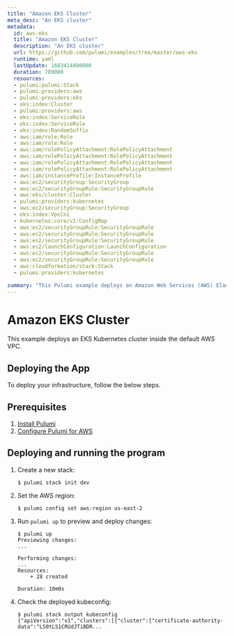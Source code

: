 ```yaml
---
title: "Amazon EKS Cluster"
meta_desc: "An EKS cluster"
metadata:
  id: aws-eks
  title: "Amazon EKS Cluster"
  description: "An EKS cluster"
  url: https://github.com/pulumi/examples/tree/master/aws-eks
  runtime: yaml
  lastUpdate: 1683414400000
  duration: 709000
  resources:
  - pulumi:pulumi:Stack
  - pulumi:providers:aws
  - pulumi:providers:eks
  - eks:index:Cluster
  - pulumi:providers:aws
  - eks:index:ServiceRole
  - eks:index:ServiceRole
  - eks:index:RandomSuffix
  - aws:iam/role:Role
  - aws:iam/role:Role
  - aws:iam/rolePolicyAttachment:RolePolicyAttachment
  - aws:iam/rolePolicyAttachment:RolePolicyAttachment
  - aws:iam/rolePolicyAttachment:RolePolicyAttachment
  - aws:iam/rolePolicyAttachment:RolePolicyAttachment
  - aws:iam/instanceProfile:InstanceProfile
  - aws:ec2/securityGroup:SecurityGroup
  - aws:ec2/securityGroupRule:SecurityGroupRule
  - aws:eks/cluster:Cluster
  - pulumi:providers:kubernetes
  - aws:ec2/securityGroup:SecurityGroup
  - eks:index:VpcCni
  - kubernetes:core/v1:ConfigMap
  - aws:ec2/securityGroupRule:SecurityGroupRule
  - aws:ec2/securityGroupRule:SecurityGroupRule
  - aws:ec2/securityGroupRule:SecurityGroupRule
  - aws:ec2/launchConfiguration:LaunchConfiguration
  - aws:ec2/securityGroupRule:SecurityGroupRule
  - aws:ec2/securityGroupRule:SecurityGroupRule
  - aws:cloudformation/stack:Stack
  - pulumi:providers:kubernetes

summary: "This Pulumi example deploys an Amazon Web Services (AWS) Elastic Kubernetes System (EKS) using the Pulumi framework and Python programming language. It provision a VPC, EKS cluster, and EC2 nodes for the cluster, as well as an ingress controller for exposing services outside of the cluster. This example is intended to demonstrate how to set up and configure a Kubernetes cluster for cloud-native applications on an AWS platform."
---
```



# Amazon EKS Cluster

This example deploys an EKS Kubernetes cluster inside the default AWS VPC.

## Deploying the App

To deploy your infrastructure, follow the below steps.

## Prerequisites

1. [Install Pulumi](https://www.pulumi.com/docs/get-started/install/)
1. [Configure Pulumi for AWS](https://www.pulumi.com/docs/intro/cloud-providers/aws/setup/)

## Deploying and running the program

1.  Create a new stack:

    ```
    $ pulumi stack init dev
    ```

1.  Set the AWS region:

    ```
    $ pulumi config set aws:region us-east-2
    ```

1.  Run `pulumi up` to preview and deploy changes:

    ```
    $ pulumi up
    Previewing changes:
    ...

    Performing changes:
    ...
    Resources:
        + 28 created

    Duration: 10m0s
    ```

1.  Check the deployed kubeconfig:

    ```
    $ pulumi stack output kubeconfig
    {"apiVersion":"v1","clusters":[{"cluster":{"certificate-authority-data":"LS0tLS1CRUdJTiBDR...
    ```


